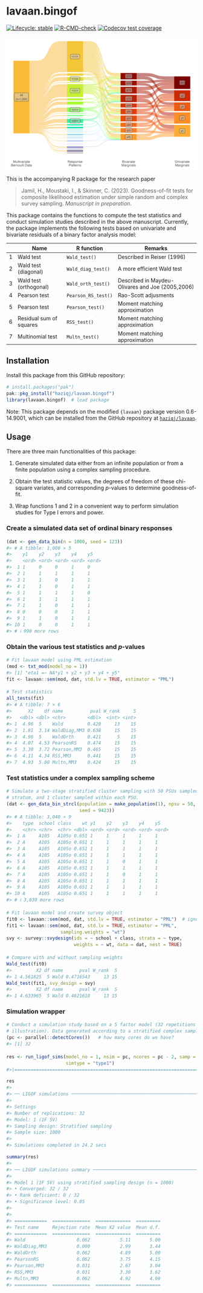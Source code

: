 
<!-- README.md is generated from README.Rmd. Please edit that file -->

# lavaan.bingof

<!-- badges: start -->

[![Lifecycle:
stable](https://img.shields.io/badge/lifecycle-stable-brightgreen.svg)](https://lifecycle.r-lib.org/articles/stages.html#stable)
[![R-CMD-check](https://github.com/haziqj/lavaan.bingof/actions/workflows/R-CMD-check.yaml/badge.svg)](https://github.com/haziqj/lavaan.bingof/actions/workflows/R-CMD-check.yaml)
[![Codecov test
coverage](https://codecov.io/gh/haziqj/lavaan.bingof/branch/main/graph/badge.svg)](https://app.codecov.io/gh/haziqj/lavaan.bingof?branch=main)
<!-- badges: end -->

<!-- https://github.com/r-lib/pkgdown/issues/133 -->

![](https://raw.githubusercontent.com/haziqj/lavaan.bingof/main/data-raw/mult_bern_data.png)

This is the accompanying R package for the research paper

> Jamil, H., Moustaki, I., & Skinner, C. (2023). Goodness-of-fit tests
> for composite likelihood estimation under simple random and complex
> survey sampling. *Manuscript in preparation*.

This package contains the functions to compute the test statistics and
conduct simulation studies described in the above manuscript. Currently,
the package implements the following tests based on univariate and
bivariate residuals of a binary factor analysis model:

|     | Name                    | R function          | Remarks                                          |
|-----|-------------------------|---------------------|--------------------------------------------------|
| 1   | Wald test               | `Wald_test()`       | Described in Reiser (1996)                       |
| 2   | Wald test (diagonal)    | `Wald_diag_test()`  | A more efficient Wald test                       |
| 3   | Wald test (orthogonal)  | `Wald_orth_test()`  | Described in Maydeu-Olivares and Joe (2005,2006) |
| 4   | Pearson test            | `Pearson_RS_test()` | Rao-Scott adjusments                             |
| 5   | Pearson test            | `Pearson_test()`    | Moment matching approximation                    |
| 6   | Residual sum of squares | `RSS_test()`        | Moment matching approximation                    |
| 7   | Multinomial test        | `Multn_test()`      | Moment matching approximation                    |

## Installation

Install this package from this GitHub repository:

``` r
# install.packages("pak") 
pak::pkg_install("haziqj/lavaan.bingof")
library(lavaan.bingof)  # load package
```

Note: This package depends on the modified `{lavaan}` package version
0.6-14.9001, which can be installed from the GitHub repository at
[`haziqj/lavaan`](https://github.com/haziqj/lavaan).

## Usage

There are three main functionalities of this package:

1.  Generate simulated data either from an infinite population or from a
    finite population using a complex sampling procedure.

2.  Obtain the test statistic values, the degrees of freedom of these
    chi-square variates, and corresponding $p$-values to determine
    goodness-of-fit.

3.  Wrap functions 1 and 2 in a convenient way to perform simulation
    studies for Type I errors and power.

### Create a simulated data set of ordinal binary responses

``` r
(dat <- gen_data_bin(n = 1000, seed = 123))
#> # A tibble: 1,000 × 5
#>    y1    y2    y3    y4    y5   
#>    <ord> <ord> <ord> <ord> <ord>
#>  1 1     0     0     1     0    
#>  2 1     1     1     1     1    
#>  3 1     1     0     1     1    
#>  4 1     1     0     1     1    
#>  5 1     1     1     1     0    
#>  6 1     1     1     1     1    
#>  7 1     1     0     1     1    
#>  8 0     0     0     1     1    
#>  9 1     1     0     1     1    
#> 10 1     0     0     1     1    
#> # ℹ 990 more rows
```

### Obtain the various test statistics and $p$-values

``` r
# Fit lavaan model using PML estimation
(mod <- txt_mod(model_no = 1))
#> [1] "eta1 =~ NA*y1 + y2 + y3 + y4 + y5"
fit <- lavaan::sem(mod, dat, std.lv = TRUE, estimator = "PML")

# Test statistics
all_tests(fit)
#> # A tibble: 7 × 6
#>      X2    df name          pval W_rank     S
#>   <dbl> <dbl> <chr>        <dbl>  <int> <int>
#> 1  4.96  5    Wald         0.420     13    15
#> 2  1.81  3.14 WaldDiag,MM3 0.638     15    15
#> 3  4.96  5    WaldOrth     0.421      5    15
#> 4  4.07  4.53 PearsonRS    0.474     15    15
#> 5  3.30  3.72 Pearson,MM3  0.465     15    15
#> 6  4.11  4.34 RSS,MM3      0.441     15    15
#> 7  4.93  5.00 Multn,MM3    0.424     15    15
```

### Test statistics under a complex sampling scheme

``` r
# Simulate a two-stage stratified cluster sampling with 50 PSUs sampled per
# stratum, and 1 cluster sampled within each PSU.
(dat <- gen_data_bin_strcl(population = make_population(1), npsu = 50, 
                           seed = 9423))
#> # A tibble: 3,040 × 9
#>    type  school class    wt y1    y2    y3    y4    y5   
#>    <chr> <chr>  <chr> <dbl> <ord> <ord> <ord> <ord> <ord>
#>  1 A     A105   A105o 0.651 1     1     1     1     1    
#>  2 A     A105   A105o 0.651 1     1     1     1     1    
#>  3 A     A105   A105o 0.651 1     1     1     1     1    
#>  4 A     A105   A105o 0.651 1     1     1     1     1    
#>  5 A     A105   A105o 0.651 1     1     0     1     1    
#>  6 A     A105   A105o 0.651 1     1     1     1     1    
#>  7 A     A105   A105o 0.651 1     1     0     1     1    
#>  8 A     A105   A105o 0.651 1     1     1     1     1    
#>  9 A     A105   A105o 0.651 1     1     1     1     1    
#> 10 A     A105   A105o 0.651 1     1     1     1     1    
#> # ℹ 3,030 more rows

# Fit lavaan model and create survey object
fit0 <- lavaan::sem(mod, dat, std.lv = TRUE, estimator = "PML")  # ignore wt
fit1 <- lavaan::sem(mod, dat, std.lv = TRUE, estimator = "PML",
                    sampling.weights = "wt")
svy <- survey::svydesign(ids = ~ school + class, strata = ~ type,
                         weights = ~ wt, data = dat, nest = TRUE)

# Compare with and without sampling weights
Wald_test(fit0)
#>         X2 df name      pval W_rank  S
#> 1 4.561825  5 Wald 0.4716543     13 15
Wald_test(fit1, svy_design = svy)
#>         X2 df name      pval W_rank  S
#> 1 4.633965  5 Wald 0.4621618     13 15
```

### Simulation wrapper

``` r
# Conduct a simulation study based on a 5 factor model (32 repetitions only for
# illustration). Data generated according to a stratified complex sample.
(pc <- parallel::detectCores())   # how many cores do we have?
#> [1] 32

res <- run_ligof_sims(model_no = 1, nsim = pc, ncores = pc - 2, samp = "strat",
                      simtype = "type1")
#>|======================================================================| 100%
```

<!-- #>|======================================================================| 100% -->

``` r
res
#> 
#> ── LIGOF simulations ───────────────────────────────────────────────────────────
#> 
#> Settings
#> Number of replications: 32
#> Model: 1 (1F 5V)
#> Sampling design: Stratified sampling
#> Sample size: 1000
#> 
#> Simulations completed in 24.2 secs
```

``` r
summary(res)
#> 
#> ── LIGOF simulations summary ───────────────────────────────────────────────────
#> 
#> Model 1 (1F 5V) using stratified sampling design (n = 1000)
#> • Converged: 32 / 32
#> • Rank deficient: 0 / 32
#> • Significance level: 0.05
#> 
#> 
#> ============  ==============  =============  =========
#> Test name     Rejection rate  Mean X2 value  Mean d.f.
#> ============  ==============  =============  =========
#> Wald                   0.062           5.11       5.00
#> WaldDiag,MM3           0.000           2.99       3.44
#> WaldOrth               0.062           4.89       5.00
#> PearsonRS              0.062           3.75       4.15
#> Pearson,MM3            0.031           2.67       3.04
#> RSS,MM3                0.031           3.30       3.62
#> Multn,MM3              0.062           4.92       4.99
#> ============  ==============  =============  =========
```
